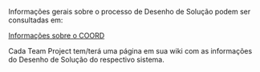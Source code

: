 Informações gerais sobre o processo de Desenho de Solução podem ser consultadas em:

[Informações sobre o COORD](http://etc.intra.fazenda.sp.gov.br/sites/desenho/SitePages/Informa%C3%A7%C3%B5es%20sobre%20o%20COORD.aspx)

Cada Team Project tem/terá uma página em sua wiki com as informações do Desenho de Solução do respectivo sistema.